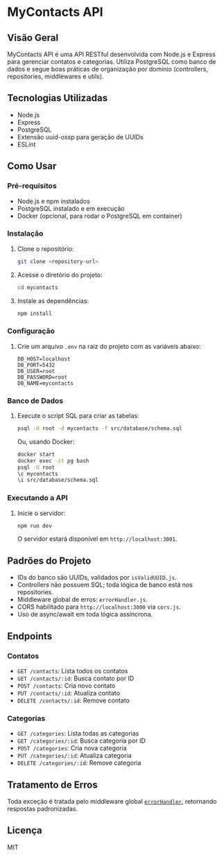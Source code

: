 
# MyContacts API

## Visão Geral

MyContacts API é uma API RESTful desenvolvida com Node.js e Express para gerenciar contatos e categorias. Utiliza PostgreSQL como banco de dados e segue boas práticas de organização por domínio (controllers, repositories, middlewares e utils).

## Tecnologias Utilizadas

- Node.js
- Express
- PostgreSQL
- Extensão uuid-ossp para geração de UUIDs
- ESLint

## Como Usar

### Pré-requisitos

- Node.js e npm instalados
- PostgreSQL instalado e em execução
- Docker (opcional, para rodar o PostgreSQL em container)

### Instalação

1. Clone o repositório:
   ```sh
   git clone <repository-url>
   ```
2. Acesse o diretório do projeto:
   ```sh
   cd mycontacts
   ```
3. Instale as dependências:
   ```sh
   npm install
   ```

### Configuração

1. Crie um arquivo `.env` na raiz do projeto com as variáveis abaixo:
   ```env
   DB_HOST=localhost
   DB_PORT=5432
   DB_USER=root
   DB_PASSWORD=root
   DB_NAME=mycontacts
   ```

### Banco de Dados

1. Execute o script SQL para criar as tabelas:
   ```sh
   psql -U root -d mycontacts -f src/database/schema.sql
   ```
   Ou, usando Docker:
   ```sh
   docker start
   docker exec -it pg bash
   psql -U root
   \c mycontacts
   \i src/database/schema.sql
   ```

### Executando a API

1. Inicie o servidor:
   ```sh
   npm run dev
   ```
   O servidor estará disponível em `http://localhost:3001`.

## Padrões do Projeto

- IDs do banco são UUIDs, validados por `isValidUUID.js`.
- Controllers não possuem SQL; toda lógica de banco está nos repositories.
- Middleware global de erros: `errorHandler.js`.
- CORS habilitado para `http://localhost:3000` via `cors.js`.
- Uso de async/await em toda lógica assíncrona.

## Endpoints

### Contatos

- `GET /contacts`: Lista todos os contatos
- `GET /contacts/:id`: Busca contato por ID
- `POST /contacts`: Cria novo contato
- `PUT /contacts/:id`: Atualiza contato
- `DELETE /contacts/:id`: Remove contato

### Categorias

- `GET /categories`: Lista todas as categorias
- `GET /categories/:id`: Busca categoria por ID
- `POST /categories`: Cria nova categoria
- `PUT /categories/:id`: Atualiza categoria
- `DELETE /categories/:id`: Remove categoria

## Tratamento de Erros

Toda exceção é tratada pelo middleware global [`errorHandler`](src/app/middlewares/errorHandler.js), retornando respostas padronizadas.

## Licença

MIT
